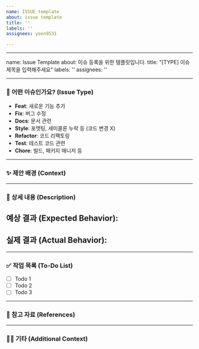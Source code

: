 ```yaml
---
name: ISSUE template
about: issue template
title: ''
labels: ''
assignees: yoon9531

---
```


---
name: Issue Template
about: 이슈 등록을 위한 템플릿입니다.
title: "[TYPE] 이슈 제목을 입력해주세요"
labels: ''
assignees: ''

---

### 📌 어떤 이슈인가요? (Issue Type)

- **Feat**: 새로운 기능 추가
- **Fix**: 버그 수정
- **Docs**: 문서 관련
- **Style**: 포맷팅, 세미콜론 누락 등 (코드 변경 X)
- **Refactor**: 코드 리팩토링
- **Test**: 테스트 코드 관련
- **Chore**: 빌드, 패키지 매니저 등

---

### ✨ 제안 배경 (Context)

---

### 📝 상세 내용 (Description)

**예상 결과 (Expected Behavior):**
-

**실제 결과 (Actual Behavior):**
-


---

### ✅ 작업 목록 (To-Do List)

- [ ] Todo 1
- [ ] Todo 2
- [ ] Todo 3

---

### 📎 참고 자료 (References)

---

### 🧑‍💻 기타 (Additional Context)
